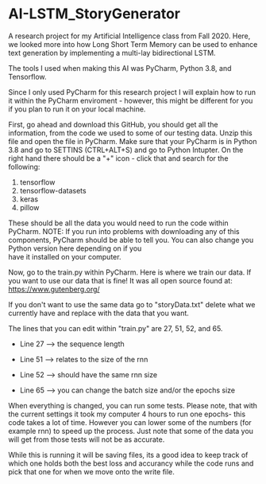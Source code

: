 # AI-LSTM_StoryGenerator
A research project for my Artificial Intelligence class from Fall 2020.  Here, we looked more into how Long Short Term Memory can be used to enhance text generation by implementing a multi-lay bidirectional LSTM.
 
The tools I used when making this AI was PyCharm, Python 3.8, and Tensorflow.
 
Since I only used PyCharm for this research project I will explain how to run it within the PyCharm enviroment - however, this might be different for you if you plan to run it on your local machine.

First, go ahead and download this GitHub, you should get all the information, from the code we used to some of our testing data.  Unzip this file and open the file in PyCharm.
Make sure that your PyCharm is in Python 3.8 and go to SETTINS (CTRL+ALT+S) and go to Python Intupter. On the right hand there should be a "+" icon - click that and search for the following:
  1. tensorflow
  2. tensorflow-datasets
  3. keras
  4. pillow
  
 These should be all the data you would need to run the code within PyCharm.
   NOTE: If you run into problems with downloading any of this components, PyCharm should be able to tell you.  You can also change you Python version here depending on if you  
         have it installed on your computer.
  
 Now, go to the train.py within PyCharm.  Here is where we train our data.  If you want to use our data that is fine!  It was all open source found at: 
   https://www.gutenberg.org/
   
 If you don't want to use the same data go to "storyData.txt" delete what we currently have and replace with the data that you want. 
 
 The lines that you can edit within "train.py" are 27, 51, 52, and 65.
 
   - Line 27 --> the sequence length
  
   - Line 51 --> relates to the size of the rnn
  
   - Line 52 --> should have the same rnn size
  
   - Line 65 --> you can change the batch size and/or the epochs size
   
   
   
When everything is changed, you can run some tests.  Please note, that with the current settings it took my computer 4 hours to run one epochs- this code takes a lot of time.  However you can lower some of the numbers (for example rnn) to speed up the process.  Just note that some of the data you will get from those tests will not be as accurate.

While this is running it will be saving files, its a good idea to keep track of which one holds both the best loss and accurancy while the code runs and pick that one for when we move onto the write file.


